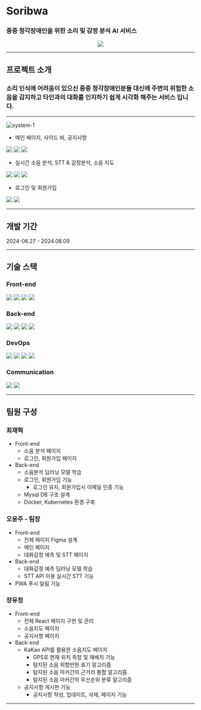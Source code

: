 # Soribwa

### 중증 청각장애인을 위한 소리 및 감정 분석 AI 서비스

<div align=center>
 <img src="https://github.com/user-attachments/assets/22f5d7d7-b905-4f0b-bb85-d2ec3a6ba633">
</div>

---

## 프로젝트 소개

### 소리 인식에 어려움이 있으신 중증 청각장애인분들 대신에 주변의 위험한 소음을 감지하고 타인과의 대화를 인지하기 쉽게 시각화 해주는 서비스 입니다.

---

![system-1](https://github.com/user-attachments/assets/877387f2-88f0-445d-ba19-0ec4387bc7a1)

* 메인 페이지, 사이드 바, 공지사항
<div>
 <img src="https://github.com/user-attachments/assets/a134aeb6-9c4f-4677-8fb4-cd214d965ade">
 <img src="https://github.com/user-attachments/assets/98567efd-fcfb-4ed5-9082-f2072334240f">
 <img src="https://github.com/user-attachments/assets/81fa8e8f-bf64-424f-8136-80c0185ce13e">
</div>

* 실시간 소음 분석, STT & 감정분석, 소음 지도
<div>
 <img src="https://github.com/user-attachments/assets/7d0a2875-96c9-49b1-9dab-61d8a94b4e84">
 <img src="https://github.com/user-attachments/assets/5d1407f1-5940-41c6-b019-7ace5c09f2cc">
 <img src="https://github.com/user-attachments/assets/64c1c00c-d998-455b-91a1-3aaed22c3642">
</div>

* 로그인 및 회원가입
<div>
 <img src="https://github.com/user-attachments/assets/ba70e24f-7d01-45e3-bfec-6110f2c710db">
 <img src="https://github.com/user-attachments/assets/694f256a-f752-4974-9738-47594176cdb1">
</div>

---

## 개발 기간

2024-06.27 - 2024.08.09

---

## 기술 스택

### Front-end
<div>
 <img src="https://img.shields.io/badge/react-61DAFB?style=for-the-badge&logo=react&logoColor=black">
 <img src="https://img.shields.io/badge/html5-E34F26?style=for-the-badge&logo=html5&logoColor=white">
 <img src="https://img.shields.io/badge/css-1572B6?style=for-the-badge&logo=css3&logoColor=white">
 <img src="https://img.shields.io/badge/javascript-F7DF1E?style=for-the-badge&logo=javascript&logoColor=black">
</div>

### Back-end

<div>
 <img src="https://img.shields.io/badge/node.js-339933?style=for-the-badge&logo=Node.js&logoColor=white">
 <img src="https://img.shields.io/badge/python-3776AB?style=for-the-badge&logo=python&logoColor=white">
 <img src="https://img.shields.io/badge/FastAPI-005571?style=for-the-badge&logo=fastapi">
 <img src="https://img.shields.io/badge/mysql-4479A1?style=for-the-badge&logo=mysql&logoColor=white">
</div>

### DevOps

<div>
 <img src="https://img.shields.io/badge/linux-FCC624?style=for-the-badge&logo=linux&logoColor=black">
 <img src="https://img.shields.io/badge/amazonaws-232F3E?style=for-the-badge&logo=amazonaws&logoColor=white">
 <img src="https://img.shields.io/badge/docker-%230db7ed.svg?style=for-the-badge&logo=docker&logoColor=white">
 <img src="https://img.shields.io/badge/kubernetes-%23326ce5.svg?style=for-the-badge&logo=kubernetes&logoColor=white">
</div>

### Communication

<div>
 <img src="https://img.shields.io/badge/github-181717?style=for-the-badge&logo=github&logoColor=white">
 <img src="https://img.shields.io/badge/Notion-%23000000.svg?style=for-the-badge&logo=notion&logoColor=white">
</div>

---

## 팀원 구성

### 최재혁

* Front-end
  * 소음 분석 페이지
  * 로그인, 회원가입 페이지
* Back-end
  * 소음분석 딥러닝 모델 학습
  * 로그인, 회원가입 기능
    * 로그인 유지, 회원가입시 이메일 인증 기능
  * Mysql DB 구조 설계
  * Docker, Kubernetes 환경 구축


### 오윤주 - 팀장

* Front-end
  * 전체 페이지 Figma 설계
  * 메인 페이지
  * 대화감정 예측 및 STT 페이지
* Back-end
  * 대화감정 예측 딥러닝 모델 학습
  * STT API 이용 실시간 STT 기능
* PWA 푸시 알림 기능 


### 장유정

* Front-end
  * 전체 React 페이지 구현 및 관리
  * 소음지도 페이지
  * 공지사항 페이지
* Back-end
  * KaKao API를 활용한 소음지도 페이지
    * GPS로 현재 위치 측정 및 재배치 기능
    * 탐지된 소음 위험반원 표기 알고리즘
    * 탐지된 소음 마커간의 근거리 통합 알고리즘
    * 탐지된 소음 마커간의 우선순위 분류 알고리즘
  * 공지사항 게시판 기능
    * 공지사항 작성, 업데이트, 삭제, 페이지 기능

---
